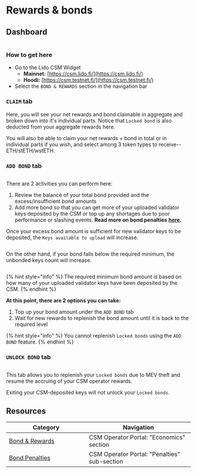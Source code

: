 # Rewards & bonds

## Dashboard

<figure><img src="../../.gitbook/assets/image (1) (2).png" alt=""><figcaption></figcaption></figure>

### How to get here

* Go to the Lido CSM Widget
  * **Mainnet:** [https://csm.lido.fi/](https://csm.lido.fi/)
  * **Hoodi:** [https://csm.testnet.fi/](https://csm.testnet.fi/)
* Select the `BOND & REWARDS` section in the navigation bar

### `CLAIM` tab

Here, you will see your net rewards and bond claimable in aggregate and broken down into it's individual parts. Notice that `Locked bond` is also deducted from your aggregate rewards here.

You will also be able to claim your net rewards + bond in total or in individual parts if you wish, and select among 3 token types to receive--ETH/stETH/wstETH.

### `ADD BOND` tab

<figure><img src="../../.gitbook/assets/image (181).png" alt=""><figcaption></figcaption></figure>

There are 2 activities you can perform here:

1. Review the balance of your total bond provided and the excess/insufficient bond amounts
2. Add more bond so that you can get more of your uploaded validator keys deposited by the CSM or top up any shortages due to poor performance or slashing events. **Read more on bond penalties** [**here**](https://operatorportal.lido.fi/modules/community-staking-module#block-3951aa72ba1e471bafe95b40fef65d2b)**.**

Once your excess bond amount is sufficient for new validator keys to be deposited, the `Keys available to upload` will increase.

<figure><img src="../../.gitbook/assets/image (182).png" alt=""><figcaption></figcaption></figure>

On the other hand, if your bond falls below the required minimum, the unbonded keys count will increase.

<figure><img src="../../.gitbook/assets/image (183).png" alt=""><figcaption></figcaption></figure>

{% hint style="info" %}
The required minimum bond amount is based on how many of your uploaded validator keys have been deposited by the CSM.
{% endhint %}

**At this point, there are 2 options you can take:**

1. Top up your bond amount under the `ADD BOND` tab
2. Wait for new rewards to replenish the bond amount until it is back to the required level

{% hint style="info" %}
You cannot replenish `Locked bonds` using the `ADD BOND` feature.
{% endhint %}

### `UNLOCK BOND` tab

<figure><img src="../../.gitbook/assets/image (184).png" alt=""><figcaption></figcaption></figure>

This tab allows you to replenish your `Locked bonds` due to MEV theft and resume the accruing of your CSM operator rewards.

Exiting your CSM-deposited keys will not unlock your `Locked bonds`.

## Resources

<table><thead><tr><th width="202">Category</th><th>Navigation</th></tr></thead><tbody><tr><td><a href="https://operatorportal.lido.fi/modules/community-staking-module#block-88e6d7eca6364a758541dc1ee66a278f">Bond &#x26; Rewards</a></td><td> CSM Operator Portal: "Economics" section</td></tr><tr><td><a href="https://operatorportal.lido.fi/modules/community-staking-module#block-3951aa72ba1e471bafe95b40fef65d2b">Bond Penalties</a></td><td>CSM Operator Portal: "Penalties" sub-section</td></tr></tbody></table>
